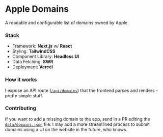 # Apple Domains
A readable and configurable list of domains owned by Apple.

### Stack
* Framework: **Next.js** w/ **React**
* Styling: **TailwindCSS**
* Component Library: **Headless UI**
* Data Fetching: **SWR**
* Deployment: **Vercel**

### How it works
I expose an API route ([`/api/domains`](https://apple-domains.vercel.app/api/domains)) that the frontend parses and renders - pretty simple stuff.

### Contributing
If you want to add a missing domain to the app, send in a PR editing the [`data/domains.json`](./data/domains.json) file. I may add a more streamlined process to submit domains using a UI on the website in the future, who knows.
